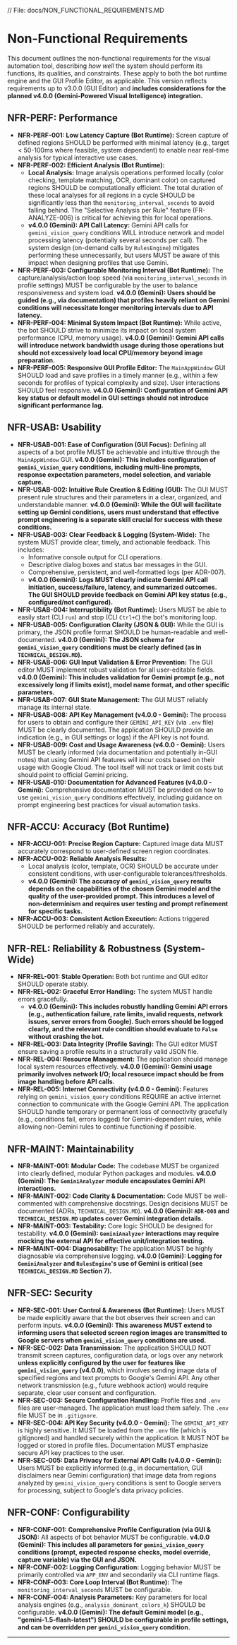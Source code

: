 // File: docs/NON_FUNCTIONAL_REQUIREMENTS.MD

# Non-Functional Requirements

This document outlines the non-functional requirements for the visual automation tool, describing *how well* the system should perform its functions, its qualities, and constraints. These apply to both the bot runtime engine and the GUI Profile Editor, as applicable. This version reflects requirements up to v3.0.0 (GUI Editor) and **includes considerations for the planned v4.0.0 (Gemini-Powered Visual Intelligence) integration.**

## NFR-PERF: Performance

*   **NFR-PERF-001: Low Latency Capture (Bot Runtime):** Screen capture of defined regions SHOULD be performed with minimal latency (e.g., target < 50-100ms where feasible, system dependent) to enable near real-time analysis for typical interactive use cases.
*   **NFR-PERF-002: Efficient Analysis (Bot Runtime):**
    *   **Local Analysis:** Image analysis operations performed locally (color checking, template matching, OCR, dominant color) on captured regions SHOULD be computationally efficient. The total duration of these local analyses for all regions in a cycle SHOULD be significantly less than the `monitoring_interval_seconds` to avoid falling behind. The "Selective Analysis per Rule" feature (FR-ANALYZE-006) is critical for achieving this for local operations.
    *   **v4.0.0 (Gemini): API Call Latency:** Gemini API calls for `gemini_vision_query` conditions WILL introduce network and model processing latency (potentially several seconds per call). The system design (on-demand calls by `RulesEngine`) mitigates performing these unnecessarily, but users MUST be aware of this impact when designing profiles that use Gemini.
*   **NFR-PERF-003: Configurable Monitoring Interval (Bot Runtime):** The capture/analysis/action loop speed (via `monitoring_interval_seconds` in profile settings) MUST be configurable by the user to balance responsiveness and system load. **v4.0.0 (Gemini): Users should be guided (e.g., via documentation) that profiles heavily reliant on Gemini conditions will necessitate longer monitoring intervals due to API latency.**
*   **NFR-PERF-004: Minimal System Impact (Bot Runtime):** While active, the bot SHOULD strive to minimize its impact on local system performance (CPU, memory usage). **v4.0.0 (Gemini): Gemini API calls will introduce network bandwidth usage during those operations but should not excessively load local CPU/memory beyond image preparation.**
*   **NFR-PERF-005: Responsive GUI Profile Editor:** The `MainAppWindow` GUI SHOULD load and save profiles in a timely manner (e.g., within a few seconds for profiles of typical complexity and size). User interactions SHOULD feel responsive. **v4.0.0 (Gemini): Configuration of Gemini API key status or default model in GUI settings should not introduce significant performance lag.**

## NFR-USAB: Usability

*   **NFR-USAB-001: Ease of Configuration (GUI Focus):** Defining all aspects of a bot profile MUST be achievable and intuitive through the `MainAppWindow` GUI. **v4.0.0 (Gemini): This includes configuration of `gemini_vision_query` conditions, including multi-line prompts, response expectation parameters, model selection, and variable capture.**
*   **NFR-USAB-002: Intuitive Rule Creation & Editing (GUI):** The GUI MUST present rule structures and their parameters in a clear, organized, and understandable manner. **v4.0.0 (Gemini): While the GUI will facilitate setting up Gemini conditions, users must understand that effective prompt engineering is a separate skill crucial for success with these conditions.**
*   **NFR-USAB-003: Clear Feedback & Logging (System-Wide):** The system MUST provide clear, timely, and actionable feedback. This includes:
    *   Informative console output for CLI operations.
    *   Descriptive dialog boxes and status bar messages in the GUI.
    *   Comprehensive, persistent, and well-formatted logs (per ADR-007).
    *   **v4.0.0 (Gemini): Logs MUST clearly indicate Gemini API call initiation, success/failure, latency, and summarized outcomes. The GUI SHOULD provide feedback on Gemini API key status (e.g., configured/not configured).**
*   **NFR-USAB-004: Interruptibility (Bot Runtime):** Users MUST be able to easily start (CLI `run`) and stop (CLI `Ctrl+C`) the bot's monitoring loop.
*   **NFR-USAB-005: Configuration Clarity (JSON & GUI):** While the GUI is primary, the JSON profile format SHOULD be human-readable and well-documented. **v4.0.0 (Gemini): The JSON schema for `gemini_vision_query` conditions must be clearly defined (as in `TECHNICAL_DESIGN.MD`).**
*   **NFR-USAB-006: GUI Input Validation & Error Prevention:** The GUI editor MUST implement robust validation for all user-editable fields. **v4.0.0 (Gemini): This includes validation for Gemini prompt (e.g., not excessively long if limits exist), model name format, and other specific parameters.**
*   **NFR-USAB-007: GUI State Management:** The GUI MUST reliably manage its internal state.
*   **NFR-USAB-008: API Key Management (v4.0.0 - Gemini):** The process for users to obtain and configure their `GEMINI_API_KEY` (via `.env` file) MUST be clearly documented. The application SHOULD provide an indication (e.g., in GUI settings or logs) if the API key is not found.
*   **NFR-USAB-009: Cost and Usage Awareness (v4.0.0 - Gemini):** Users MUST be clearly informed (via documentation and potentially in-GUI notes) that using Gemini API features will incur costs based on their usage with Google Cloud. The tool itself will not track or limit costs but should point to official Gemini pricing.
*   **NFR-USAB-010: Documentation for Advanced Features (v4.0.0 - Gemini):** Comprehensive documentation MUST be provided on how to use `gemini_vision_query` conditions effectively, including guidance on prompt engineering best practices for visual automation tasks.

## NFR-ACCU: Accuracy (Bot Runtime)

*   **NFR-ACCU-001: Precise Region Capture:** Captured image data MUST accurately correspond to user-defined screen region coordinates.
*   **NFR-ACCU-002: Reliable Analysis Results:**
    *   Local analysis (color, template, OCR) SHOULD be accurate under consistent conditions, with user-configurable tolerances/thresholds.
    *   **v4.0.0 (Gemini): The accuracy of `gemini_vision_query` results depends on the capabilities of the chosen Gemini model and the quality of the user-provided prompt. This introduces a level of non-determinism and requires user testing and prompt refinement for specific tasks.**
*   **NFR-ACCU-003: Consistent Action Execution:** Actions triggered SHOULD be performed reliably and accurately.

## NFR-REL: Reliability & Robustness (System-Wide)

*   **NFR-REL-001: Stable Operation:** Both bot runtime and GUI editor SHOULD operate stably.
*   **NFR-REL-002: Graceful Error Handling:** The system MUST handle errors gracefully.
    *   **v4.0.0 (Gemini): This includes robustly handling Gemini API errors (e.g., authentication failure, rate limits, invalid requests, network issues, server errors from Google). Such errors should be logged clearly, and the relevant rule condition should evaluate to `False` without crashing the bot.**
*   **NFR-REL-003: Data Integrity (Profile Saving):** The GUI editor MUST ensure saving a profile results in a structurally valid JSON file.
*   **NFR-REL-004: Resource Management:** The application should manage local system resources effectively. **v4.0.0 (Gemini): Gemini usage primarily involves network I/O; local resource impact should be from image handling before API calls.**
*   **NFR-REL-005: Internet Connectivity (v4.0.0 - Gemini):** Features relying on `gemini_vision_query` conditions REQUIRE an active internet connection to communicate with the Google Gemini API. The application SHOULD handle temporary or permanent loss of connectivity gracefully (e.g., conditions fail, errors logged) for Gemini-dependent rules, while allowing non-Gemini rules to continue functioning if possible.

## NFR-MAINT: Maintainability

*   **NFR-MAINT-001: Modular Code:** The codebase MUST be organized into clearly defined, modular Python packages and modules. **v4.0.0 (Gemini): The `GeminiAnalyzer` module encapsulates Gemini API interactions.**
*   **NFR-MAINT-002: Code Clarity & Documentation:** Code MUST be well-commented with comprehensive docstrings. Design decisions MUST be documented (ADRs, `TECHNICAL_DESIGN.MD`). **v4.0.0 (Gemini): `ADR-008` and `TECHNICAL_DESIGN.MD` updates cover Gemini integration details.**
*   **NFR-MAINT-003: Testability:** Core logic SHOULD be designed for testability. **v4.0.0 (Gemini): `GeminiAnalyzer` interactions may require mocking the external API for effective unit/integration testing.**
*   **NFR-MAINT-004: Diagnosability:** The application MUST be highly diagnosable via comprehensive logging. **v4.0.0 (Gemini): Logging for `GeminiAnalyzer` and `RulesEngine`'s use of Gemini is critical (see `TECHNICAL_DESIGN.MD` Section 7).**

## NFR-SEC: Security

*   **NFR-SEC-001: User Control & Awareness (Bot Runtime):** Users MUST be made explicitly aware that the bot observes their screen and can perform inputs. **v4.0.0 (Gemini): This awareness MUST extend to informing users that selected screen region images are transmitted to Google servers when `gemini_vision_query` conditions are used.**
*   **NFR-SEC-002: Data Transmission:** The application SHOULD NOT transmit screen captures, configuration data, or logs over any network **unless explicitly configured by the user for features like `gemini_vision_query` (v4.0.0)**, which involves sending image data of specified regions and text prompts to Google's Gemini API. Any other network transmission (e.g., future webhook action) would require separate, clear user consent and configuration.
*   **NFR-SEC-003: Secure Configuration Handling:** Profile files and `.env` files are user-managed. The application must load them safely. The `.env` file MUST be in `.gitignore`.
*   **NFR-SEC-004: API Key Security (v4.0.0 - Gemini):** The `GEMINI_API_KEY` is highly sensitive. It MUST be loaded from the `.env` file (which is gitignored) and handled securely within the application. It MUST NOT be logged or stored in profile files. Documentation MUST emphasize secure API key practices to the user.
*   **NFR-SEC-005: Data Privacy for External API Calls (v4.0.0 - Gemini):** Users MUST be explicitly informed (e.g., in documentation, GUI disclaimers near Gemini configuration) that image data from regions analyzed by `gemini_vision_query` conditions is sent to Google servers for processing, subject to Google's data privacy policies.

## NFR-CONF: Configurability

*   **NFR-CONF-001: Comprehensive Profile Configuration (via GUI & JSON):** All aspects of bot behavior MUST be configurable. **v4.0.0 (Gemini): This includes all parameters for `gemini_vision_query` conditions (prompt, expected response checks, model override, capture variable) via the GUI and JSON.**
*   **NFR-CONF-002: Logging Configuration:** Logging behavior MUST be primarily controlled via `APP_ENV` and secondarily via CLI runtime flags.
*   **NFR-CONF-003: Core Loop Interval (Bot Runtime):** The `monitoring_interval_seconds` MUST be configurable.
*   **NFR-CONF-004: Analysis Parameters:** Key parameters for local analysis engines (e.g., `analysis_dominant_colors_k`) SHOULD be configurable. **v4.0.0 (Gemini): The default Gemini model (e.g., "gemini-1.5-flash-latest") SHOULD be configurable in profile settings, and can be overridden per `gemini_vision_query` condition.**

---